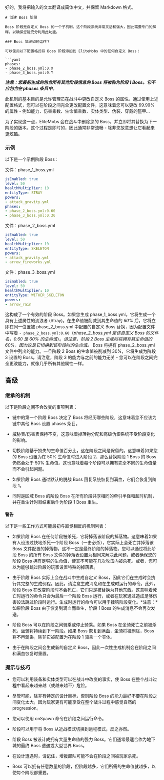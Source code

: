 好的，我将把输入的文本翻译成简体中文，并保留 Markdown 格式。

```
# 创建 Boss 阶段

Boss 阶段是自定义 Boss 的一个子机制。这个阶段系统非常灵活和强大，因此需要专门的解释，以确保您能充分利用此功能。

### Boss 阶段如何运作？

可以使用以下配置格式将 Boss 阶段添加到 EliteMobs 中的任何自定义 Boss：

```yaml
phases:
- phase_2_boss.yml:0.X
- phase_3_boss.yml:0.Y
```

_**注意：您最初生成的包含所有其他阶段信息的 Boss 将被称为阶段 1 Boss。它不应包含在 phases 条目中。**_

此机制的基本目的是允许管理员在战斗中更改自定义 Boss 的属性。通过使用上述配置格式，您可以在阶段之间完全更改配置文件，这意味着您可以更改 99.99% 的属性 - 例如能力、伤害乘数、生命值乘数、实体类型、伪装、穿戴的盔甲...

为了实现这一点，EliteMobs 会在战斗中删除您的 Boss，并立即将其替换为下一阶段的版本。这个过程是即时的，因此通常非常流畅 - 除非您故意想让它看起来更炫酷。

### 示例

以下是一个示例阶段 Boss：

文件：phase_1_boss.yml

```yaml
isEnabled: true
level: 50
healthMultiplier: 10
entityType: STRAY
powers:
- attack_gravity.yml
phases:
- phase_2_boss.yml:0.60
- phase_3_boss.yml:0.30
```

文件：phase_2_boss.yml

```yaml
isEnabled: true
level: 50
healthMultiplier: 10
entityType: SKELETON
powers:
- attack_gravity.yml
- arrow_fireworks.yml
```

文件：phase_3_boss.yml

```yaml
isEnabled: true
level: 50
healthMultiplier: 10
entityType: WITHER_SKELETON
powers:
- arrow_rain
```

这构成了一个有效的阶段 Boss。如果您生成 phase_1_boss.yml，它将生成一个具有上述属性的流浪者 (Stray)。在生命值被削减到其生命值的 _60%_ 后，它将立即在同一位置被 phase_2_boss.yml 中配置的自定义 Boss 替换，因为配置文件中写着 `- phase_2_boss.yml:0.60`（_phase_2_boss.yml 是该自定义 Boss 的文件名，0.60 是 60% 的生命值_）。_请注意，阶段 2 Boss 生成时将拥有其生命值的 60%，因为这是它切换到该阶段时的生命值。_ Boss 将拥有 phase_2_boss.yml 文件中列出的能力。一旦阶段 2 Boss 的生命值被削减到 30%，它将生成为阶段 3 设置的 Boss。请注意，阶段 3 的能力与之前的能力无关 - 您可以在阶段之间完全更改能力，就像几乎所有其他属性一样。

## 高级

### 继承的机制

以下是阶段之间不会改变的事项列表：

- 链中的第一个阶段 Boss 决定了 Boss 将经历哪些阶段，这意味着您不应该为链中其他 Boss 设置 phases 条目。

- 威胁表/伤害表保持不变，这意味着掉落物分配和高级仇恨系统不受阶段变化的影响。

- 切换阶段基于损失的生命值百分比，这在阶段之间是保留的。这意味着如果您的 Boss 设置为在 50% 生命值时进入阶段 2，那么替换阶段 1 Boss 的 Boss 仍然会处于 50% 生命值。这也意味着每个阶段可以拥有完全不同的生命值量而不会引起问题。

- 如果阶段 Boss 通过默认的脱战 Boss 回复系统恢复到满血，它们会恢复到阶段 1。

- 同时是区域 Boss 的阶段 Boss 在所有阶段共享相同的牵引半径和超时机制，并在重生计时器结束后作为阶段 1 Boss 重生。

#### 警告

以下是一些工作方式可能最初与直觉相反的机制列表：

- 如果阶段 Boss 在任何阶段被杀死，它将掉落该阶段的掉落物。这意味着如果有人设法过快地杀死一个阶段 Boss（一击必杀），它实际上会死亡并掉落该 Boss 文件配置的掉落物，这不一定是最终阶段的掉落物。您可以通过将此阶段 Boss 的所有 Boss 文件的掉落表设置为相同来解决此问题，或者确保您的阶段 Boss 拥有足够的生命值，使其不可能在几次攻击内被杀死。或者，您可以为能够跳过阶段的玩家设置特殊的掉落表。

- 由于阶段 Boss 实际上会在战斗中生成自定义 Boss，因此它们在生成时会执行其完整的生成例程。因此，请注意生成消息和在生成时运行的命令。此外，阶段 Boss 在改变阶段时不会死亡，它们只是被替换为其他东西。这意味着死亡时运行的命令只会为最后一个阶段 Boss 运行，或者在玩家通过造成足够伤害设法跳过阶段时运行。生成时运行的命令可以用于挂钩阶段变化。\*注意：\* 如果阶段 Boss 由于恢复到满血而重生，阶段 1 Boss 的生成消息不会再次发送。

- 阶段 Boss 可以在阶段之间骑乘或停止骑乘。如果 Boss 在坐骑死亡之前被杀死，坐骑将持续到下一阶段。如果 Boss 恢复到满血，坐骑将被删除，Boss 将不再骑乘，除非它被配置为在阶段 1 骑乘一个实体。

- 由于在阶段之间会生成新的自定义 Boss，因此一次性生成机制会在阶段之间和满血恢复时重置。

### 提示与技巧

- 您可以利用装备和实体类型可以在战斗中改变的事实，使 Boss 在整个战斗过程中看起来越来越（或越来越不）危险。

- 尽管可能，除非有特定的设计目标，否则阶段 Boss 的能力最好不要在阶段之间变化太大，因为玩家更有可能享受在整个战斗过程中感觉自然的 progression。

- 您可以使用 onSpawn 命令在阶段之间运行命令。

- 阶段可以用于将 Boss 从近战模式切换到远程模式，反之亦然。

- 阶段 Boss 被设计成拥有大量生命值的强力 Boss。它们通常最适合作为地下城的最终 Boss 遭遇或大型世界 Boss。

- 在设计遭遇时，请记住，增援部队可能不会在阶段之间被玩家杀死。

- Boss 可以拥有任意数量的阶段，但阶段越多，它们所需的生命值就越多，以使每个阶段都重要。
```